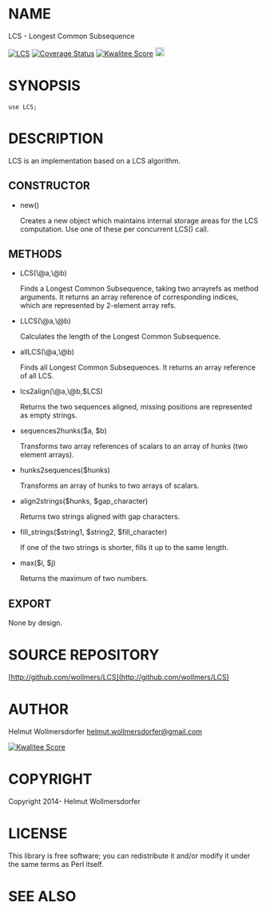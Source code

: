# NAME

LCS - Longest Common Subsequence

<div>
    <a href="https://travis-ci.org/wollmers/LCS"><img src="https://travis-ci.org/wollmers/LCS.png" alt="LCS"></a>
    <a href='https://coveralls.io/r/wollmers/LCS?branch=master'><img src='https://coveralls.io/repos/wollmers/LCS/badge.png?branch=master' alt='Coverage Status' /></a>
    <a href='http://cpants.cpanauthors.org/dist/LCS'><img src='http://cpants.cpanauthors.org/dist/LCS.png' alt='Kwalitee Score' /></a>
    <a href="http://badge.fury.io/pl/LCS"><img src="https://badge.fury.io/pl/LCS.svg" alt="CPAN version" height="18"></a>
</div>

# SYNOPSIS

    use LCS;

# DESCRIPTION

LCS is an implementation based on a LCS algorithm.

## CONSTRUCTOR

- new()

    Creates a new object which maintains internal storage areas
    for the LCS computation.  Use one of these per concurrent
    LCS() call.

## METHODS

- LCS(\\@a,\\@b)

    Finds a Longest Common Subsequence, taking two arrayrefs as method
    arguments. It returns an array reference of corresponding
    indices, which are represented by 2-element array refs.

- LLCS(\\@a,\\@b)

    Calculates the length of the Longest Common Subsequence.

- allLCS(\\@a,\\@b)

    Finds all Longest Common Subsequences. It returns an array reference of all
    LCS.

- lcs2align(\\@a,\\@b,$LCS)

    Returns the two sequences aligned, missing positions are represented as empty strings.

- sequences2hunks($a, $b)

    Transforms two array references of scalars to an array of hunks (two element arrays).

- hunks2sequences($hunks)

    Transforms an array of hunks to two arrays of scalars.

- align2strings($hunks, $gap\_character)

    Returns two strings aligned with gap characters.

- fill\_strings($string1, $string2, $fill\_character)

    If one of the two strings is shorter, fills it up to the same length.

- max($i, $j)

    Returns the maximum of two numbers.

## EXPORT

None by design.

# SOURCE REPOSITORY

[http://github.com/wollmers/LCS](http://github.com/wollmers/LCS)

# AUTHOR

Helmut Wollmersdorfer <helmut.wollmersdorfer@gmail.com>

<div>
    <a href='http://cpants.cpanauthors.org/author/wollmers'><img src='http://cpants.cpanauthors.org/author/wollmers.png' alt='Kwalitee Score' /></a>
</div>

# COPYRIGHT

Copyright 2014- Helmut Wollmersdorfer

# LICENSE

This library is free software; you can redistribute it and/or modify
it under the same terms as Perl itself.

# SEE ALSO
